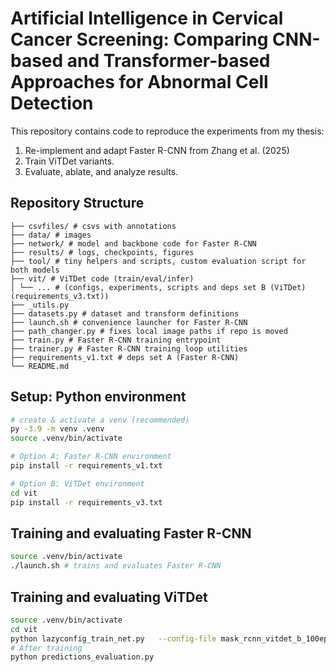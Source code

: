 # Artificial Intelligence in Cervical Cancer Screening: Comparing CNN-based and Transformer-based Approaches for Abnormal Cell Detection

This repository contains code to reproduce the experiments from my thesis:

1. Re-implement and adapt Faster R-CNN from Zhang et al. (2025)
2. Train ViTDet variants.
3. Evaluate, ablate, and analyze results.

## Repository Structure

```
├── csvfiles/ # csvs with annotations
├── data/ # images
├── network/ # model and backbone code for Faster R-CNN
├── results/ # logs, checkpoints, figures
├── tool/ # tiny helpers and scripts, custom evaluation script for both models
├── vit/ # ViTDet code (train/eval/infer)
│ └── ... # (configs, experiments, scripts and deps set B (ViTDet)(requirements_v3.txt))
├── _utils.py
├── datasets.py # dataset and transform definitions
├── launch.sh # convenience launcher for Faster R-CNN
├── path_changer.py # fixes local image paths if repo is moved
├── train.py # Faster R-CNN training entrypoint
├── trainer.py # Faster R-CNN training loop utilities
├── requirements_v1.txt # deps set A (Faster R-CNN)
└── README.md
```

## Setup: Python environment

```bash
# create & activate a venv (recommended)
py -3.9 -m venv .venv
source .venv/bin/activate

# Option A: Faster R-CNN environment
pip install -r requirements_v1.txt

# Option B: ViTDet environment
cd vit
pip install -r requirements_v3.txt
```

## Training and evaluating Faster R-CNN

```bash
source .venv/bin/activate
./launch.sh # trains and evaluates Faster R-CNN
```

## Training and evaluating ViTDet

```bash
source .venv/bin/activate
cd vit
python lazyconfig_train_net.py   --config-file mask_rcnn_vitdet_b_100ep.py   train.output_dir=./output/vitdet_b   model.roi_heads.num_classes=1
# After training
python predictions_evaluation.py
```

